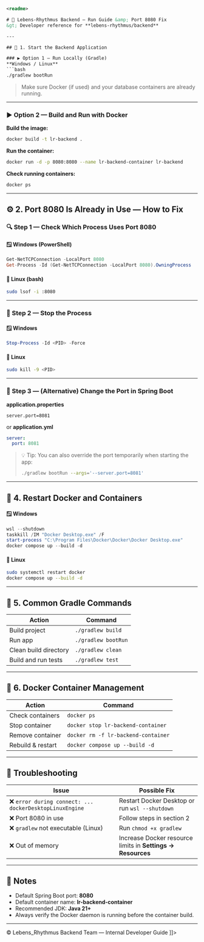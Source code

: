 ```xml
<readme>

# 🧱 Lebens-Rhythmus Backend — Run Guide &amp; Port 8080 Fix  
&gt; Developer reference for **lebens-rhythmus/backend**

---

## 🚀 1. Start the Backend Application

### ▶️ Option 1 — Run Locally (Gradle)
**Windows / Linux**
```bash
./gradlew bootRun 
```
> Make sure Docker (if used) and your database containers are already running.

---

### ▶️ Option 2 — Build and Run with Docker
**Build the image:**
```bash
docker build -t lr-backend .
```

**Run the container:**
```bash
docker run -d -p 8080:8080 --name lr-backend-container lr-backend
```

**Check running containers:**
```bash
docker ps
```

---

## ⚙️ 2. Port 8080 Is Already in Use — How to Fix

### 🔍 Step 1 — Check Which Process Uses Port 8080

#### 🪟 Windows (PowerShell)
```powershell
Get-NetTCPConnection -LocalPort 8080
Get-Process -Id (Get-NetTCPConnection -LocalPort 8080).OwningProcess
```

#### 🐧 Linux (bash)
```bash
sudo lsof -i :8080
```

---

### 🔪 Step 2 — Stop the Process

#### 🪟 Windows
```powershell
Stop-Process -Id <PID> -Force
```

#### 🐧 Linux
```bash
sudo kill -9 <PID>
```

---

### 🧭 Step 3 — (Alternative) Change the Port in Spring Boot

**application.properties**
```properties
server.port=8081
```
or **application.yml**
```yaml
server:
  port: 8081
```

> 💡 Tip: You can also override the port temporarily when starting the app:
> ```bash
> ./gradlew bootRun --args='--server.port=8081'
> ```

---

## 🔄 4. Restart Docker and Containers

#### 🪟 Windows
```powershell
wsl --shutdown
taskkill /IM "Docker Desktop.exe" /F
start-process "C:\Program Files\Docker\Docker\Docker Desktop.exe"
docker compose up --build -d
```

#### 🐧 Linux
```bash
sudo systemctl restart docker
docker compose up --build -d
```

---

## 📘 5. Common Gradle Commands

| Action                | Command             |
|-----------------------|---------------------|
| Build project         | `./gradlew build`   |
| Run app               | `./gradlew bootRun` |
| Clean build directory | `./gradlew clean`   |
| Build and run tests   | `./gradlew test`    |

---

## 🧩 6. Docker Container Management

| Action            | Command                             |
|-------------------|-------------------------------------|
| Check containers  | `docker ps`                         |
| Stop container    | `docker stop lr-backend-container`  |
| Remove container  | `docker rm -f lr-backend-container` |
| Rebuild & restart | `docker compose up --build -d`      |

---

## 🧠 Troubleshooting

| Issue                                                  | Possible Fix                                                |
|--------------------------------------------------------|-------------------------------------------------------------|
| ❌ `error during connect: ... dockerDesktopLinuxEngine` | Restart Docker Desktop or run `wsl --shutdown`              |
| ❌ Port 8080 in use                                     | Follow steps in section 2                                   |
| ❌ `gradlew` not executable (Linux)                     | Run `chmod +x gradlew`                                      |
| ❌ Out of memory                                        | Increase Docker resource limits in **Settings → Resources** |


---

## 📎 Notes

* Default Spring Boot port: **8080**
* Default container name: **lr-backend-container**
* Recommended JDK: **Java 21+**
* Always verify the Docker daemon is running before the container build.

---

© Lebens_Rhythmus Backend Team — Internal Developer Guide
]]>
</readme>
```